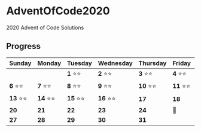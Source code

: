 # AdventOfCode2020
2020 Advent of Code Solutions

## Progress

Sunday | Monday | Tuesday | Wednesday | Thursday | Friday | Saturday
------- | -------| ------- | ------- | -------| -------| -------
   |   |   | **1** :star::star: | **2** :star::star: | **3** :star::star: | **4** :star::star: |   **5** :star::star:
 **6** :star::star: | **7**  :star::star:  | **8**  :star::star:  | **9** :star::star: | **10** :star::star: | **11**  :star::star:  | **12** :star::star:
 **13** :star::star: | **14** :star::star: | **15** :star::star:  | **16** :star::star: | **17**  | **18**  | **19** 
 **20**  | **21** | **22**  | **23** | **24** | :christmas_tree: | **26**  
 **27** | **28** | **29** | **30** | **31** |  | 
